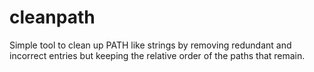 # cleanpath

Simple tool to clean up PATH like strings by removing redundant and
incorrect entries but keeping the relative order of the paths that
remain.
